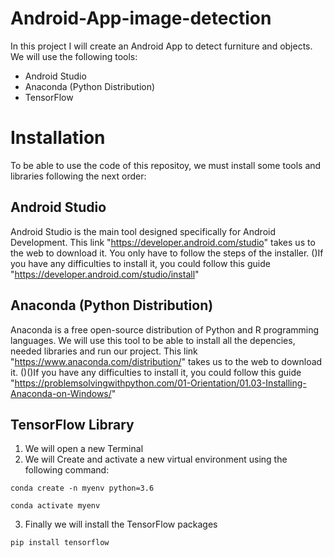 # Android-App-image-detection
In this project I will create an Android App to detect furniture and objects.
We will use the following tools:
* Android Studio
* Anaconda (Python Distribution)
* TensorFlow

# Installation
To be able to use the code of this repositoy, we must install some tools and libraries following the next order:

## Android Studio
Android Studio is the main tool designed specifically for Android Development.
This link "https://developer.android.com/studio" takes us to the web to download it. You only have to follow the steps of the installer.
()If you have any difficulties to install it, you could follow this guide "https://developer.android.com/studio/install"

## Anaconda (Python Distribution)
Anaconda is a free open-source distribution of Python and R programming languages. We will use this tool to be able to install all the depencies, needed libraries and run our project.
This link "https://www.anaconda.com/distribution/" takes us to the web to download it.
()()If you have any difficulties to install it, you could follow this guide "https://problemsolvingwithpython.com/01-Orientation/01.03-Installing-Anaconda-on-Windows/"

## TensorFlow Library
1) We will open a new Terminal
2) We will Create and activate a new virtual environment using the following command:
```
conda create -n myenv python=3.6
```
```
conda activate myenv
```
3) Finally we will install the TensorFlow packages
```
pip install tensorflow
```
